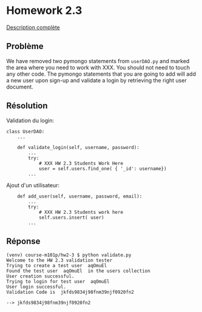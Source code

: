 # Homework 2.3

[Description complète](https://education.10gen.com/courses/10gen/M101P/2014_February/courseware/Week_2_CRUD/52939a93e2d423246e7c43f7/)

## Problème

We have removed two pymongo statements from `userDAO.py` and marked the area where you need to work with XXX. You should not need to touch any other code. The pymongo statements that you are going to add will add a new user upon sign-up and validate a login by retrieving the right user document.

## Résolution

Validation du login:

    class UserDAO:
        ...

        def validate_login(self, username, password):
            ...
            try:
                # XXX HW 2.3 Students Work Here
                user = self.users.find_one( { '_id': username})
            ...

Ajout d'un utilisateur:

        def add_user(self, username, password, email):
            ...
            try:
                # XXX HW 2.3 Students work here
                self.users.insert( user)
            ...

## Réponse

    (venv) course-m101p/hw2-3 $ python validate.py
    Welcome to the HW 2.3 validation tester
    Trying to create a test user  aqOmuEl
    Found the test user  aqOmuEl  in the users collection
    User creation successful. 
    Trying to login for test user  aqOmuEl
    User login successful.
    Validation Code is  jkfds9834j98fnm39njf0920fn2

    --> jkfds9834j98fnm39njf0920fn2
